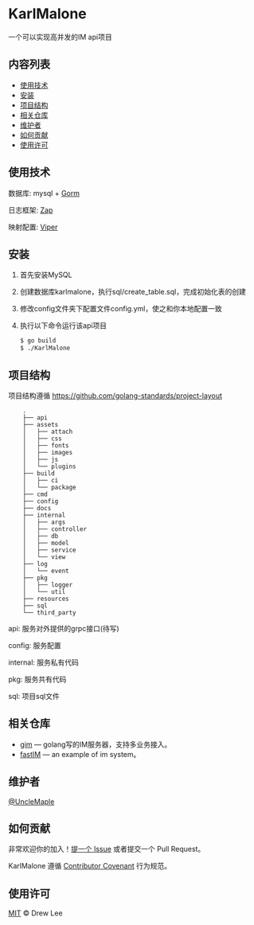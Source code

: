 # KarlMalone

一个可以实现高并发的IM api项目

## 内容列表

- [使用技术](#使用技术)
- [安装](#安装)
- [项目结构](#项目结构)
- [相关仓库](#相关仓库)
- [维护者](#维护者)
- [如何贡献](#如何贡献)
- [使用许可](#使用许可)

## 使用技术

数据库: mysql + [Gorm](https://github.com/go-gorm/gorm)

日志框架: [Zap](https://github.com/uber-go/zap)

映射配置: [Viper](https://github.com/spf13/viper)

## 安装

1. 首先安装MySQL
2. 创建数据库karlmalone，执行sql/create_table.sql，完成初始化表的创建
3. 修改config文件夹下配置文件config.yml，使之和你本地配置一致
4. 执行以下命令运行该api项目

    ```sh
    $ go build
    $ ./KarlMalone
    ```

## 项目结构
项目结构遵循 https://github.com/golang-standards/project-layout
```
    .
    ├── api
    ├── assets
    │   ├── attach
    │   ├── css
    │   ├── fonts
    │   ├── images
    │   ├── js
    │   └── plugins
    ├── build
    │   ├── ci
    │   └── package
    ├── cmd
    ├── config
    ├── docs
    ├── internal
    │   ├── args
    │   ├── controller
    │   ├── db
    │   ├── model
    │   ├── service
    │   └── view
    ├── log
    │   └── event
    ├── pkg
    │   ├── logger
    │   └── util
    ├── resources
    ├── sql
    └── third_party
```

api:          服务对外提供的grpc接口(待写)

config:       服务配置

internal:     服务私有代码

pkg:          服务共有代码

sql:          项目sql文件

## 相关仓库

- [gim](https://github.com/alberliu/gim) — golang写的IM服务器，支持多业务接入。
- [fastIM](https://github.com/GuoZhaoran/fastIM) — an example of im system。

## 维护者

[@UncleMaple](https://github.com/UncleMaple)

## 如何贡献

非常欢迎你的加入！[提一个 Issue](https://github.com/UncleMaple/KarlMalone/issues/new) 或者提交一个 Pull Request。


KarlMalone 遵循 [Contributor Covenant](http://contributor-covenant.org/version/1/3/0/) 行为规范。

## 使用许可

[MIT]() © Drew Lee
